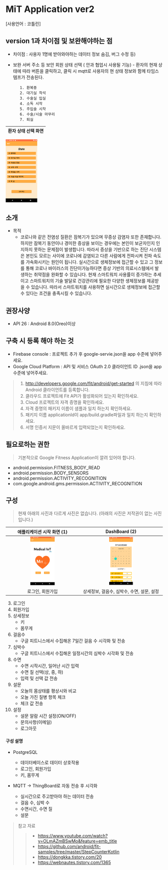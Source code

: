 # MiT Application ver2
\[사용언어 : 코틀린\]
## version 1과 차이점 및 보완해야하는 점
* 차이점 : 사용자 1명에 받아와야하는 데이터 정보 숨김, 버그 수정 등)
* 보완 
   서버 주소 등 보안
   회원 상태 선택 ( 안과 협업시 사용될 기능) 
      - 환자의 현재 상태에 따라 버튼을 클릭하고, 클릭 시 mqtt로 사용자의 현 상태 정보와 함께 타임스템프가 전송된다.
      
         1. 환복중
         2. 대기실 착석
         3. 수술실 입실
         4. 소독 시작
         5. 주입술 시작
         6. 수술/시술 마무리
         7. 퇴실 

 환자 상태 선택 화면                    | 
:------------------------------------:|
<img src = "./photo/app_state.png" width="20%">  

## 소개

* 목적
    * 코로나와 같은 전염성 질환은 잠복기가 있으며 무증상 감염자 또한 존재합니다. 하지만 잠복기 동안이나 경미한 증상을 보이는 경우에는 본인이 보균자인지 인지하지 못하는 문제점이 발생합니다. 따라서 증상을 기반으로 하는 진단 시스템은 본인도 모르는 사이에 코로나에 감염되고 다른 사람에게 전파시켜 전파 속도를 가속화시키는 원인이 됩니다.
     실시간으로 생체정보에 접근할 수 있고 그 정보를 통해 코로나 바이러스의 진단이가능하다면 증상 기반의 의료시스템에서 발생하는 취약점을 완화할 수 있습니다. 현재 스마트워치 사용률이 증가하는 추세이고 스마트워치의 기술 발달로 건강관리에 필요한 다양한 생체정보를 제공받을 수 있습니다. 따라서 스마트워치를 사용하면 실시간으로 생체정보에 접근할 수 있다는 조건을 충족시킬 수 있습니다.
     

## 권장사양
* API 26 : Android 8.0(Oreo)이상

## 구축 시 등록 해야 하는 것
* Firebase console : 프로젝트 추가 후 google-servie.json을 app 수준에 넣어주세요.
* Google Cloud Platform : API 및 서비스 OAuth 2.0 클라이언트 ID .json을 app 수준에 넣어주세요.

> 1. http://developers.google.com/fit/android/get-started 의 지침에 따라 Android 클라이언트를 등록합니다.  
>  2. 클라우드 프로젝트에 Fit API가 활성화되어 있는지 확인하세요.  
>  3. Cloud 프로젝트의 자격 증명을 확인하세요.  
>  4. 자격 증명의 패키지 이름이 샘플과 일치 하는지 확인하세요.  
>  5. 패키지 이름 applicationId이 app/build.gradle파일과 일치 하는지 확인하세요.  
>  6. 서명 인증서 지문이 올바르게 입력되었는지 확인하세요.  
     
## 필요로하는 권한
> 기본적으로 Google Fitness Application이 깔려 있어야 합니다.
* android.permission.FITNESS_BODY_READ
* android.permission.BODY_SENSORS
* android.permission.ACTIVITY_RECOGNITION
* com.google.android.gms.permission.ACTIVITY_RECOGNITION

## 구성
> 현재 아래의 사진과 다르게 사진은 없습니다. (아래의 사진은 저작권이 없는 사진입니다.)
                                           
 애플리케이션 시작 화면 (1)             |  DashBoard (2)
:------------------------------------:|:----------------------------------------:
<img src = "./photo/app_main.png" width="35%">  | <img src = "./photo/app_dash.png" width="30%">
로그인, 회원가입                       |  상세정보, 걸음수, 심박수, 수면, 설문, 설정

3. 로그인
4. 회원가입
5. 상세정보
   * 키
   * 몸무게
6. 걸음수
   * 구글 피트니스에서 수집해온 7일간 걸음 수 시각화 및 전송
7. 심박수
   * 구글 피트니스에서 수집해온 일정시간의 심박수 시각화 및 전송
8. 수면
   * 수면 시작시간, 일어난 시간 입력
   * 수면 질 선택(상, 중, 하)
   * 입력 및 선택 값 전송
9. 설문
   * 오늘의 몸상태를 평상시와 비교
   * 오늘 가진 질병 항목 체크
   * 체크 값 전송
10. 설정
    * 설문 알람 시간 설정(ON/OFF)
    * 문의사항(이메일)
    * 로그아웃
    
#### 구성 설명
* PostgreSQL
    * 데이터베이스로 데이터 상호작용
    * 로그인, 회원가입
    * 키, 몸무게
    
* MQTT -> ThingBoard로 자동 전송 후 시각화
    * 실시간으로 주고받아야 하는 데이터 전송
    * 걸음 수, 심박 수
    * 수면시간, 수면 질
    * 설문





> 참고 자료
>> * https://www.youtube.com/watch?v=OLmAZmBSwMo&feature=emb_title
>> * https://github.com/android/fit-samples/tree/master/StepCounterKotlin
>> * https://dongkka.tistory.com/20
>> * https://webnautes.tistory.com/1365
